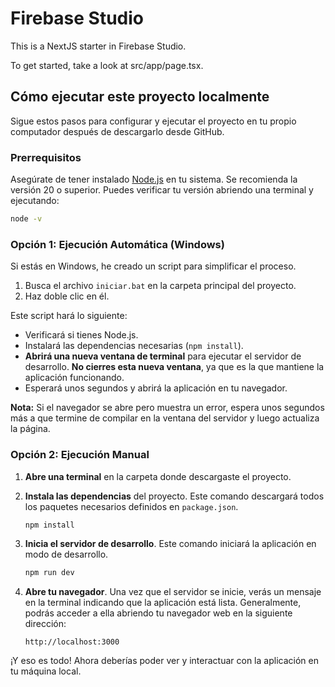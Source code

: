 # Firebase Studio

This is a NextJS starter in Firebase Studio.

To get started, take a look at src/app/page.tsx.

## Cómo ejecutar este proyecto localmente

Sigue estos pasos para configurar y ejecutar el proyecto en tu propio computador después de descargarlo desde GitHub.

### Prerrequisitos

Asegúrate de tener instalado [Node.js](https://nodejs.org/) en tu sistema. Se recomienda la versión 20 o superior. Puedes verificar tu versión abriendo una terminal y ejecutando:
```bash
node -v
```

### Opción 1: Ejecución Automática (Windows)

Si estás en Windows, he creado un script para simplificar el proceso.

1.  Busca el archivo `iniciar.bat` en la carpeta principal del proyecto.
2.  Haz doble clic en él.

Este script hará lo siguiente:
*   Verificará si tienes Node.js.
*   Instalará las dependencias necesarias (`npm install`).
*   **Abrirá una nueva ventana de terminal** para ejecutar el servidor de desarrollo. **No cierres esta nueva ventana**, ya que es la que mantiene la aplicación funcionando.
*   Esperará unos segundos y abrirá la aplicación en tu navegador.

**Nota:** Si el navegador se abre pero muestra un error, espera unos segundos más a que termine de compilar en la ventana del servidor y luego actualiza la página.

### Opción 2: Ejecución Manual

1.  **Abre una terminal** en la carpeta donde descargaste el proyecto.

2.  **Instala las dependencias** del proyecto. Este comando descargará todos los paquetes necesarios definidos en `package.json`.
    ```bash
    npm install
    ```

3.  **Inicia el servidor de desarrollo**. Este comando iniciará la aplicación en modo de desarrollo.
    ```bash
    npm run dev
    ```

4.  **Abre tu navegador**. Una vez que el servidor se inicie, verás un mensaje en la terminal indicando que la aplicación está lista. Generalmente, podrás acceder a ella abriendo tu navegador web en la siguiente dirección:
    ```
    http://localhost:3000
    ```

¡Y eso es todo! Ahora deberías poder ver y interactuar con la aplicación en tu máquina local.
